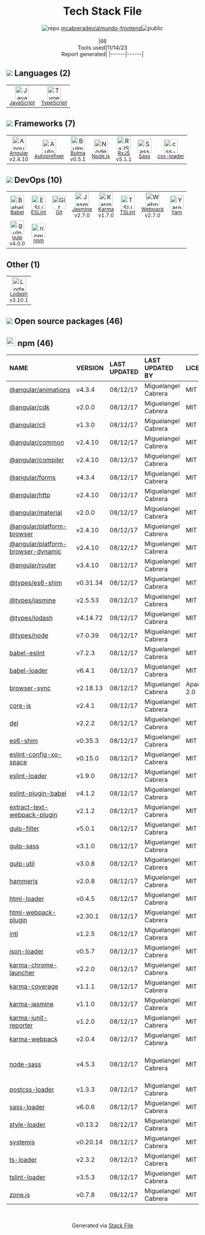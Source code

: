<!--
--- Readme.md Snippet without images Start ---
## Tech Stack
mcabreradev/almundo-frontend is built on the following main stack:
- [Jasmine](http://jasmine.github.io/) – Javascript Testing Framework
- [gulp](http://gulpjs.com/) – JS Build Tools / JS Task Runners
- [Node.js](http://nodejs.org/) – Frameworks (Full Stack)
- [Sass](http://sass-lang.com/) – CSS Pre-processors / Extensions
- [JavaScript](https://developer.mozilla.org/en-US/docs/Web/JavaScript) – Languages
- [Karma](http://karma-runner.github.io/) – Browser Testing
- [TypeScript](http://www.typescriptlang.org) – Languages
- [Webpack](http://webpack.js.org) – JS Build Tools / JS Task Runners
- [RxJS](http://reactivex.io/rxjs/) – Concurrency Frameworks
- [Autoprefixer](https://github.com/postcss/autoprefixer) – CSS Pre-processors / Extensions
- [Lodash](https://lodash.com) – Javascript Utilities & Libraries
- [Babel](http://babeljs.io/) – JavaScript Compilers
- [ESLint](http://eslint.org/) – Code Review
- [Angular](https://angular.io) – Javascript MVC Frameworks
- [Bulma](http://bulma.io/) – Front-End Frameworks
- [TSLint](https://github.com/palantir/tslint) – Code Review
- [Yarn](https://yarnpkg.com/) – Front End Package Manager
- [css-loader](https://github.com/webpack-contrib/css-loader) – CSS Pre-processors / Extensions

Full tech stack [here](/techstack.md)
--- Readme.md Snippet without images End ---

--- Readme.md Snippet with images Start ---
## Tech Stack
mcabreradev/almundo-frontend is built on the following main stack:
- <img width='25' height='25' src='https://img.stackshare.io/service/831/7c0b595409af531b9cdeb07f8c513e8b.png' alt='Jasmine'/> [Jasmine](http://jasmine.github.io/) – Javascript Testing Framework
- <img width='25' height='25' src='https://img.stackshare.io/service/844/iruTC031.png' alt='gulp'/> [gulp](http://gulpjs.com/) – JS Build Tools / JS Task Runners
- <img width='25' height='25' src='https://img.stackshare.io/service/1011/n1JRsFeB_400x400.png' alt='Node.js'/> [Node.js](http://nodejs.org/) – Frameworks (Full Stack)
- <img width='25' height='25' src='https://img.stackshare.io/service/1171/jCR2zNJV.png' alt='Sass'/> [Sass](http://sass-lang.com/) – CSS Pre-processors / Extensions
- <img width='25' height='25' src='https://img.stackshare.io/service/1209/javascript.jpeg' alt='JavaScript'/> [JavaScript](https://developer.mozilla.org/en-US/docs/Web/JavaScript) – Languages
- <img width='25' height='25' src='https://img.stackshare.io/service/1420/TidYGd6a.png' alt='Karma'/> [Karma](http://karma-runner.github.io/) – Browser Testing
- <img width='25' height='25' src='https://img.stackshare.io/service/1612/bynNY5dJ.jpg' alt='TypeScript'/> [TypeScript](http://www.typescriptlang.org) – Languages
- <img width='25' height='25' src='https://img.stackshare.io/service/1682/IMG_4636.PNG' alt='Webpack'/> [Webpack](http://webpack.js.org) – JS Build Tools / JS Task Runners
- <img width='25' height='25' src='https://img.stackshare.io/service/1796/984368.png' alt='RxJS'/> [RxJS](http://reactivex.io/rxjs/) – Concurrency Frameworks
- <img width='25' height='25' src='https://img.stackshare.io/service/2202/72d087642cfce6fef6f2dabec5bf49e8_400x400.png' alt='Autoprefixer'/> [Autoprefixer](https://github.com/postcss/autoprefixer) – CSS Pre-processors / Extensions
- <img width='25' height='25' src='https://img.stackshare.io/service/2438/lodash.png' alt='Lodash'/> [Lodash](https://lodash.com) – Javascript Utilities & Libraries
- <img width='25' height='25' src='https://img.stackshare.io/service/2739/-1wfGjNw.png' alt='Babel'/> [Babel](http://babeljs.io/) – JavaScript Compilers
- <img width='25' height='25' src='https://img.stackshare.io/service/3337/Q4L7Jncy.jpg' alt='ESLint'/> [ESLint](http://eslint.org/) – Code Review
- <img width='25' height='25' src='https://img.stackshare.io/service/3745/cb8U-gL6_400x400.jpg' alt='Angular'/> [Angular](https://angular.io) – Javascript MVC Frameworks
- <img width='25' height='25' src='https://img.stackshare.io/service/5204/bulma-logo.png' alt='Bulma'/> [Bulma](http://bulma.io/) – Front-End Frameworks
- <img width='25' height='25' src='https://img.stackshare.io/service/5561/303157.png' alt='TSLint'/> [TSLint](https://github.com/palantir/tslint) – Code Review
- <img width='25' height='25' src='https://img.stackshare.io/service/5848/44mC-kJ3.jpg' alt='Yarn'/> [Yarn](https://yarnpkg.com/) – Front End Package Manager
- <img width='25' height='25' src='https://img.stackshare.io/service/8074/default_d2b16fd6997fb2e164de645a34f9b8d5a880d999.png' alt='css-loader'/> [css-loader](https://github.com/webpack-contrib/css-loader) – CSS Pre-processors / Extensions

Full tech stack [here](/techstack.md)
--- Readme.md Snippet with images End ---
-->
<div align="center">

# Tech Stack File
![](https://img.stackshare.io/repo.svg "repo") [mcabreradev/almundo-frontend](https://github.com/mcabreradev/almundo-frontend)![](https://img.stackshare.io/public_badge.svg "public")
<br/><br/>
|66<br/>Tools used|11/14/23 <br/>Report generated|
|------|------|
</div>

## <img src='https://img.stackshare.io/languages.svg'/> Languages (2)
<table><tr>
  <td align='center'>
  <img width='36' height='36' src='https://img.stackshare.io/service/1209/javascript.jpeg' alt='JavaScript'>
  <br>
  <sub><a href="https://developer.mozilla.org/en-US/docs/Web/JavaScript">JavaScript</a></sub>
  <br>
  <sub></sub>
</td>

<td align='center'>
  <img width='36' height='36' src='https://img.stackshare.io/service/1612/bynNY5dJ.jpg' alt='TypeScript'>
  <br>
  <sub><a href="http://www.typescriptlang.org">TypeScript</a></sub>
  <br>
  <sub></sub>
</td>

</tr>
</table>

## <img src='https://img.stackshare.io/frameworks.svg'/> Frameworks (7)
<table><tr>
  <td align='center'>
  <img width='36' height='36' src='https://img.stackshare.io/service/3745/cb8U-gL6_400x400.jpg' alt='Angular'>
  <br>
  <sub><a href="https://angular.io">Angular</a></sub>
  <br>
  <sub>v2.4.10</sub>
</td>

<td align='center'>
  <img width='36' height='36' src='https://img.stackshare.io/service/2202/72d087642cfce6fef6f2dabec5bf49e8_400x400.png' alt='Autoprefixer'>
  <br>
  <sub><a href="https://github.com/postcss/autoprefixer">Autoprefixer</a></sub>
  <br>
  <sub></sub>
</td>

<td align='center'>
  <img width='36' height='36' src='https://img.stackshare.io/service/5204/bulma-logo.png' alt='Bulma'>
  <br>
  <sub><a href="http://bulma.io/">Bulma</a></sub>
  <br>
  <sub>v0.5.1</sub>
</td>

<td align='center'>
  <img width='36' height='36' src='https://img.stackshare.io/service/1011/n1JRsFeB_400x400.png' alt='Node.js'>
  <br>
  <sub><a href="http://nodejs.org/">Node.js</a></sub>
  <br>
  <sub></sub>
</td>

<td align='center'>
  <img width='36' height='36' src='https://img.stackshare.io/service/1796/984368.png' alt='RxJS'>
  <br>
  <sub><a href="http://reactivex.io/rxjs/">RxJS</a></sub>
  <br>
  <sub>v5.1.1</sub>
</td>

<td align='center'>
  <img width='36' height='36' src='https://img.stackshare.io/service/1171/jCR2zNJV.png' alt='Sass'>
  <br>
  <sub><a href="http://sass-lang.com/">Sass</a></sub>
  <br>
  <sub></sub>
</td>

<td align='center'>
  <img width='36' height='36' src='https://img.stackshare.io/service/8074/default_d2b16fd6997fb2e164de645a34f9b8d5a880d999.png' alt='css-loader'>
  <br>
  <sub><a href="https://github.com/webpack-contrib/css-loader">css-loader</a></sub>
  <br>
  <sub></sub>
</td>

</tr>
</table>

## <img src='https://img.stackshare.io/devops.svg'/> DevOps (10)
<table><tr>
  <td align='center'>
  <img width='36' height='36' src='https://img.stackshare.io/service/2739/-1wfGjNw.png' alt='Babel'>
  <br>
  <sub><a href="http://babeljs.io/">Babel</a></sub>
  <br>
  <sub></sub>
</td>

<td align='center'>
  <img width='36' height='36' src='https://img.stackshare.io/service/3337/Q4L7Jncy.jpg' alt='ESLint'>
  <br>
  <sub><a href="http://eslint.org/">ESLint</a></sub>
  <br>
  <sub></sub>
</td>

<td align='center'>
  <img width='36' height='36' src='https://img.stackshare.io/service/1046/git.png' alt='Git'>
  <br>
  <sub><a href="http://git-scm.com/">Git</a></sub>
  <br>
  <sub></sub>
</td>

<td align='center'>
  <img width='36' height='36' src='https://img.stackshare.io/service/831/7c0b595409af531b9cdeb07f8c513e8b.png' alt='Jasmine'>
  <br>
  <sub><a href="http://jasmine.github.io/">Jasmine</a></sub>
  <br>
  <sub>v2.7.0</sub>
</td>

<td align='center'>
  <img width='36' height='36' src='https://img.stackshare.io/service/1420/TidYGd6a.png' alt='Karma'>
  <br>
  <sub><a href="http://karma-runner.github.io/">Karma</a></sub>
  <br>
  <sub>v1.7.0</sub>
</td>

<td align='center'>
  <img width='36' height='36' src='https://img.stackshare.io/service/5561/303157.png' alt='TSLint'>
  <br>
  <sub><a href="https://github.com/palantir/tslint">TSLint</a></sub>
  <br>
  <sub></sub>
</td>

<td align='center'>
  <img width='36' height='36' src='https://img.stackshare.io/service/1682/IMG_4636.PNG' alt='Webpack'>
  <br>
  <sub><a href="http://webpack.js.org">Webpack</a></sub>
  <br>
  <sub>v2.7.0</sub>
</td>

<td align='center'>
  <img width='36' height='36' src='https://img.stackshare.io/service/5848/44mC-kJ3.jpg' alt='Yarn'>
  <br>
  <sub><a href="https://yarnpkg.com/">Yarn</a></sub>
  <br>
  <sub></sub>
</td>

</tr>
<tr>
  <td align='center'>
  <img width='36' height='36' src='https://img.stackshare.io/service/844/iruTC031.png' alt='gulp'>
  <br>
  <sub><a href="http://gulpjs.com/">gulp</a></sub>
  <br>
  <sub>v4.0.0</sub>
</td>

<td align='center'>
  <img width='36' height='36' src='https://img.stackshare.io/service/1120/lejvzrnlpb308aftn31u.png' alt='npm'>
  <br>
  <sub><a href="https://www.npmjs.com/">npm</a></sub>
  <br>
  <sub></sub>
</td>

</tr>
</table>

## Other (1)
<table><tr>
  <td align='center'>
  <img width='36' height='36' src='https://img.stackshare.io/service/2438/lodash.png' alt='Lodash'>
  <br>
  <sub><a href="https://lodash.com">Lodash</a></sub>
  <br>
  <sub>v3.10.1</sub>
</td>

</tr>
</table>


## <img src='https://img.stackshare.io/group.svg' /> Open source packages (46)</h2>

## <img width='24' height='24' src='https://img.stackshare.io/service/1120/lejvzrnlpb308aftn31u.png'/> npm (46)

|NAME|VERSION|LAST UPDATED|LAST UPDATED BY|LICENSE|VULNERABILITIES|
|:------|:------|:------|:------|:------|:------|
|[@angular/animations](https://www.npmjs.com/@angular/animations)|v4.3.4|08/12/17|Miguelangel Cabrera |MIT|N/A|
|[@angular/cdk](https://www.npmjs.com/@angular/cdk)|v2.0.0|08/12/17|Miguelangel Cabrera |MIT|N/A|
|[@angular/cli](https://www.npmjs.com/@angular/cli)|v1.3.0|08/12/17|Miguelangel Cabrera |MIT|N/A|
|[@angular/common](https://www.npmjs.com/@angular/common)|v2.4.10|08/12/17|Miguelangel Cabrera |MIT|N/A|
|[@angular/compiler](https://www.npmjs.com/@angular/compiler)|v2.4.10|08/12/17|Miguelangel Cabrera |MIT|N/A|
|[@angular/forms](https://www.npmjs.com/@angular/forms)|v4.3.4|08/12/17|Miguelangel Cabrera |MIT|N/A|
|[@angular/http](https://www.npmjs.com/@angular/http)|v2.4.10|08/12/17|Miguelangel Cabrera |MIT|N/A|
|[@angular/material](https://www.npmjs.com/@angular/material)|v2.0.0|08/12/17|Miguelangel Cabrera |MIT|N/A|
|[@angular/platform-browser](https://www.npmjs.com/@angular/platform-browser)|v2.4.10|08/12/17|Miguelangel Cabrera |MIT|N/A|
|[@angular/platform-browser-dynamic](https://www.npmjs.com/@angular/platform-browser-dynamic)|v2.4.10|08/12/17|Miguelangel Cabrera |MIT|N/A|
|[@angular/router](https://www.npmjs.com/@angular/router)|v3.4.10|08/12/17|Miguelangel Cabrera |MIT|N/A|
|[@types/es6-shim](https://www.npmjs.com/@types/es6-shim)|v0.31.34|08/12/17|Miguelangel Cabrera |MIT|N/A|
|[@types/jasmine](https://www.npmjs.com/@types/jasmine)|v2.5.53|08/12/17|Miguelangel Cabrera |MIT|N/A|
|[@types/lodash](https://www.npmjs.com/@types/lodash)|v4.14.72|08/12/17|Miguelangel Cabrera |MIT|N/A|
|[@types/node](https://www.npmjs.com/@types/node)|v7.0.39|08/12/17|Miguelangel Cabrera |MIT|N/A|
|[babel-eslint](https://www.npmjs.com/babel-eslint)|v7.2.3|08/12/17|Miguelangel Cabrera |MIT|N/A|
|[babel-loader](https://www.npmjs.com/babel-loader)|v6.4.1|08/12/17|Miguelangel Cabrera |MIT|N/A|
|[browser-sync](https://www.npmjs.com/browser-sync)|v2.18.13|08/12/17|Miguelangel Cabrera |Apache-2.0|N/A|
|[core-js](https://www.npmjs.com/core-js)|v2.4.1|08/12/17|Miguelangel Cabrera |MIT|N/A|
|[del](https://www.npmjs.com/del)|v2.2.2|08/12/17|Miguelangel Cabrera |MIT|N/A|
|[es6-shim](https://www.npmjs.com/es6-shim)|v0.35.3|08/12/17|Miguelangel Cabrera |MIT|N/A|
|[eslint-config-xo-space](https://www.npmjs.com/eslint-config-xo-space)|v0.15.0|08/12/17|Miguelangel Cabrera |MIT|N/A|
|[eslint-loader](https://www.npmjs.com/eslint-loader)|v1.9.0|08/12/17|Miguelangel Cabrera |MIT|N/A|
|[eslint-plugin-babel](https://www.npmjs.com/eslint-plugin-babel)|v4.1.2|08/12/17|Miguelangel Cabrera |MIT|N/A|
|[extract-text-webpack-plugin](https://www.npmjs.com/extract-text-webpack-plugin)|v2.1.2|08/12/17|Miguelangel Cabrera |MIT|N/A|
|[gulp-filter](https://www.npmjs.com/gulp-filter)|v5.0.1|08/12/17|Miguelangel Cabrera |MIT|N/A|
|[gulp-sass](https://www.npmjs.com/gulp-sass)|v3.1.0|08/12/17|Miguelangel Cabrera |MIT|N/A|
|[gulp-util](https://www.npmjs.com/gulp-util)|v3.0.8|08/12/17|Miguelangel Cabrera |MIT|N/A|
|[hammerjs](https://www.npmjs.com/hammerjs)|v2.0.8|08/12/17|Miguelangel Cabrera |MIT|N/A|
|[html-loader](https://www.npmjs.com/html-loader)|v0.4.5|08/12/17|Miguelangel Cabrera |MIT|N/A|
|[html-webpack-plugin](https://www.npmjs.com/html-webpack-plugin)|v2.30.1|08/12/17|Miguelangel Cabrera |MIT|N/A|
|[intl](https://www.npmjs.com/intl)|v1.2.5|08/12/17|Miguelangel Cabrera |MIT|N/A|
|[json-loader](https://www.npmjs.com/json-loader)|v0.5.7|08/12/17|Miguelangel Cabrera |MIT|N/A|
|[karma-chrome-launcher](https://www.npmjs.com/karma-chrome-launcher)|v2.2.0|08/12/17|Miguelangel Cabrera |MIT|N/A|
|[karma-coverage](https://www.npmjs.com/karma-coverage)|v1.1.1|08/12/17|Miguelangel Cabrera |MIT|N/A|
|[karma-jasmine](https://www.npmjs.com/karma-jasmine)|v1.1.0|08/12/17|Miguelangel Cabrera |MIT|N/A|
|[karma-junit-reporter](https://www.npmjs.com/karma-junit-reporter)|v1.2.0|08/12/17|Miguelangel Cabrera |MIT|N/A|
|[karma-webpack](https://www.npmjs.com/karma-webpack)|v2.0.4|08/12/17|Miguelangel Cabrera |MIT|N/A|
|[node-sass](https://www.npmjs.com/node-sass)|v4.5.3|08/12/17|Miguelangel Cabrera |MIT|[CVE-2020-24025](https://github.com/advisories/GHSA-r8f7-9pfq-mjmv) (Moderate)<br/>[](https://github.com/advisories/GHSA-9v62-24cr-58cx) (Moderate)|
|[postcss-loader](https://www.npmjs.com/postcss-loader)|v1.3.3|08/12/17|Miguelangel Cabrera |MIT|N/A|
|[sass-loader](https://www.npmjs.com/sass-loader)|v6.0.6|08/12/17|Miguelangel Cabrera |MIT|N/A|
|[style-loader](https://www.npmjs.com/style-loader)|v0.13.2|08/12/17|Miguelangel Cabrera |MIT|N/A|
|[systemjs](https://www.npmjs.com/systemjs)|v0.20.14|08/12/17|Miguelangel Cabrera |MIT|N/A|
|[ts-loader](https://www.npmjs.com/ts-loader)|v2.3.2|08/12/17|Miguelangel Cabrera |MIT|N/A|
|[tslint-loader](https://www.npmjs.com/tslint-loader)|v3.5.3|08/12/17|Miguelangel Cabrera |MIT|N/A|
|[zone.js](https://www.npmjs.com/zone.js)|v0.7.8|08/12/17|Miguelangel Cabrera |MIT|N/A|

<br/>
<div align='center'>

Generated via [Stack File](https://github.com/apps/stack-file)

